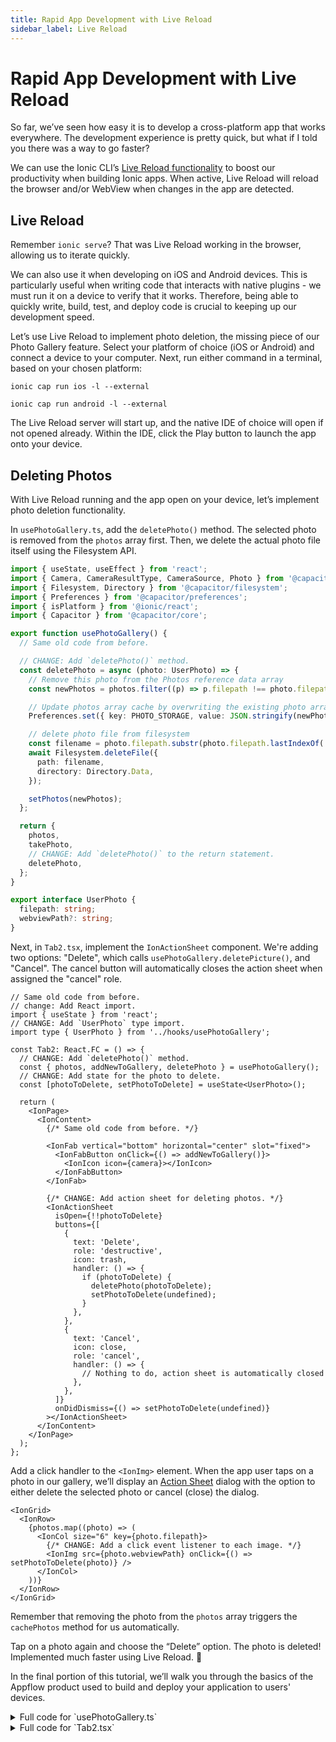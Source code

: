 ```yaml
---
title: Rapid App Development with Live Reload
sidebar_label: Live Reload
---
```


<head>
  <title>Rapid App Development with Live Reload with React | Ionic Capacitor Camera</title>
  <meta
    name="description"
    content="Use the Ionic CLI’s Live Reload functionality to boost your productivity when building Ionic apps. Learn how you can utilize rapid app development."
  />
</head>

# Rapid App Development with Live Reload

So far, we’ve seen how easy it is to develop a cross-platform app that works everywhere. The development experience is pretty quick, but what if I told you there was a way to go faster?

We can use the Ionic CLI’s [Live Reload functionality](../../cli/livereload.md) to boost our productivity when building Ionic apps. When active, Live Reload will reload the browser and/or WebView when changes in the app are detected.

## Live Reload

Remember `ionic serve`? That was Live Reload working in the browser, allowing us to iterate quickly.

We can also use it when developing on iOS and Android devices. This is particularly useful when writing code that interacts with native plugins - we must run it on a device to verify that it works. Therefore, being able to quickly write, build, test, and deploy code is crucial to keeping up our development speed.

Let’s use Live Reload to implement photo deletion, the missing piece of our Photo Gallery feature. Select your platform of choice (iOS or Android) and connect a device to your computer. Next, run either command in a terminal, based on your chosen platform:

```shell
ionic cap run ios -l --external

ionic cap run android -l --external
```

The Live Reload server will start up, and the native IDE of choice will open if not opened already. Within the IDE, click the Play button to launch the app onto your device.

## Deleting Photos

With Live Reload running and the app open on your device, let’s implement photo deletion functionality.

In `usePhotoGallery.ts`, add the `deletePhoto()` method. The selected photo is removed from the `photos` array first. Then, we delete the actual photo file itself using the Filesystem API.

```ts
import { useState, useEffect } from 'react';
import { Camera, CameraResultType, CameraSource, Photo } from '@capacitor/camera';
import { Filesystem, Directory } from '@capacitor/filesystem';
import { Preferences } from '@capacitor/preferences';
import { isPlatform } from '@ionic/react';
import { Capacitor } from '@capacitor/core';

export function usePhotoGallery() {
  // Same old code from before.

  // CHANGE: Add `deletePhoto()` method.
  const deletePhoto = async (photo: UserPhoto) => {
    // Remove this photo from the Photos reference data array
    const newPhotos = photos.filter((p) => p.filepath !== photo.filepath);

    // Update photos array cache by overwriting the existing photo array
    Preferences.set({ key: PHOTO_STORAGE, value: JSON.stringify(newPhotos) });

    // delete photo file from filesystem
    const filename = photo.filepath.substr(photo.filepath.lastIndexOf('/') + 1);
    await Filesystem.deleteFile({
      path: filename,
      directory: Directory.Data,
    });

    setPhotos(newPhotos);
  };

  return {
    photos,
    takePhoto,
    // CHANGE: Add `deletePhoto()` to the return statement.
    deletePhoto,
  };
}

export interface UserPhoto {
  filepath: string;
  webviewPath?: string;
}
```

Next, in `Tab2.tsx`, implement the `IonActionSheet` component. We're adding two options: "Delete", which calls `usePhotoGallery.deletePicture()`, and "Cancel". The cancel button will automatically closes the action sheet when assigned the "cancel" role.

```tsx
// Same old code from before.
// change: Add React import.
import { useState } from 'react';
// CHANGE: Add `UserPhoto` type import.
import type { UserPhoto } from '../hooks/usePhotoGallery';

const Tab2: React.FC = () => {
  // CHANGE: Add `deletePhoto()` method.
  const { photos, addNewToGallery, deletePhoto } = usePhotoGallery();
  // CHANGE: Add state for the photo to delete.
  const [photoToDelete, setPhotoToDelete] = useState<UserPhoto>();

  return (
    <IonPage>
      <IonContent>
        {/* Same old code from before. */}

        <IonFab vertical="bottom" horizontal="center" slot="fixed">
          <IonFabButton onClick={() => addNewToGallery()}>
            <IonIcon icon={camera}></IonIcon>
          </IonFabButton>
        </IonFab>

        {/* CHANGE: Add action sheet for deleting photos. */}
        <IonActionSheet
          isOpen={!!photoToDelete}
          buttons={[
            {
              text: 'Delete',
              role: 'destructive',
              icon: trash,
              handler: () => {
                if (photoToDelete) {
                  deletePhoto(photoToDelete);
                  setPhotoToDelete(undefined);
                }
              },
            },
            {
              text: 'Cancel',
              icon: close,
              role: 'cancel',
              handler: () => {
                // Nothing to do, action sheet is automatically closed
              },
            },
          ]}
          onDidDismiss={() => setPhotoToDelete(undefined)}
        ></IonActionSheet>
      </IonContent>
    </IonPage>
  );
};
```

Add a click handler to the `<IonImg>` element. When the app user taps on a photo in our gallery, we’ll display an [Action Sheet](../../api/action-sheet.md) dialog with the option to either delete the selected photo or cancel (close) the dialog.

```tsx
<IonGrid>
  <IonRow>
    {photos.map((photo) => (
      <IonCol size="6" key={photo.filepath}>
        {/* CHANGE: Add a click event listener to each image. */}
        <IonImg src={photo.webviewPath} onClick={() => setPhotoToDelete(photo)} />
      </IonCol>
    ))}
  </IonRow>
</IonGrid>
```

Remember that removing the photo from the `photos` array triggers the `cachePhotos` method for us automatically.

Tap on a photo again and choose the “Delete” option. The photo is deleted! Implemented much faster using Live Reload. 💪

In the final portion of this tutorial, we’ll walk you through the basics of the Appflow product used to build and deploy your application to users' devices.

<details>
  <summary>Full code for `usePhotoGallery.ts`</summary>

```ts
import { useState, useEffect } from 'react';
import { Camera, CameraResultType, CameraSource, Photo } from '@capacitor/camera';
import { Filesystem, Directory } from '@capacitor/filesystem';
import { Preferences } from '@capacitor/preferences';
import { isPlatform } from '@ionic/react';
import { Capacitor } from '@capacitor/core';

export function usePhotoGallery() {
  const [photos, setPhotos] = useState<UserPhoto[]>([]);

  const PHOTO_STORAGE = 'photos';

  useEffect(() => {
    const loadSaved = async () => {
      const { value: photoList } = await Preferences.get({ key: PHOTO_STORAGE });
      const photosInPreferences = (photoList ? JSON.parse(photoList) : []) as UserPhoto[];

      // If running on the web...
      if (!isPlatform('hybrid')) {
        for (const photo of photosInPreferences) {
          const file = await Filesystem.readFile({
            path: photo.filepath,
            directory: Directory.Data,
          });
          photo.webviewPath = `data:image/jpeg;base64,${file.data}`;
        }
      }

      setPhotos(photosInPreferences);
    };

    loadSaved();
  }, []);

  const addNewToGallery = async () => {
    // Take a photo
    const capturedPhoto = await Camera.getPhoto({
      resultType: CameraResultType.Uri,
      source: CameraSource.Camera,
      quality: 100,
    });

    const fileName = Date.now() + '.jpeg';
    // Save the picture and add it to photo collection
    const savedImageFile = await savePicture(capturedPhoto, fileName);

    const newPhotos = [savedImageFile, ...photos];
    setPhotos(newPhotos);

    Preferences.set({ key: PHOTO_STORAGE, value: JSON.stringify(newPhotos) });
  };

  const savePicture = async (photo: Photo, fileName: string): Promise<UserPhoto> => {
    let base64Data: string | Blob;
    // "hybrid" will detect mobile - iOS or Android
    if (isPlatform('hybrid')) {
      const file = await Filesystem.readFile({
        path: photo.path!,
      });
      base64Data = file.data;
    } else {
      // Fetch the photo, read as a blob, then convert to base64 format
      const response = await fetch(photo.webPath!);
      const blob = await response.blob();
      base64Data = (await convertBlobToBase64(blob)) as string;
    }

    const savedFile = await Filesystem.writeFile({
      path: fileName,
      data: base64Data,
      directory: Directory.Data,
    });

    if (isPlatform('hybrid')) {
      // Display the new image by rewriting the 'file://' path to HTTP
      return {
        filepath: savedFile.uri,
        webviewPath: Capacitor.convertFileSrc(savedFile.uri),
      };
    } else {
      // Use webPath to display the new image instead of base64 since it's
      // already loaded into memory
      return {
        filepath: fileName,
        webviewPath: photo.webPath,
      };
    }
  };

  const convertBlobToBase64 = (blob: Blob) => {
    return new Promise((resolve, reject) => {
      const reader = new FileReader();
      reader.onerror = reject;
      reader.onload = () => {
        resolve(reader.result);
      };
      reader.readAsDataURL(blob);
    });
  };

  // CHANGE: Add `deletePhoto()` method.
  const deletePhoto = async (photo: UserPhoto) => {
    // Remove this photo from the Photos reference data array
    const newPhotos = photos.filter((p) => p.filepath !== photo.filepath);

    // Update photos array cache by overwriting the existing photo array
    Preferences.set({ key: PHOTO_STORAGE, value: JSON.stringify(newPhotos) });

    // delete photo file from filesystem
    const filename = photo.filepath.substr(photo.filepath.lastIndexOf('/') + 1);
    await Filesystem.deleteFile({
      path: filename,
      directory: Directory.Data,
    });

    setPhotos(newPhotos);
  };

  return {
    addNewToGallery,
    photos,
    // CHANGE: Add `deletePhoto()` to the return statement.
    deletePhoto,
  };
}

export interface UserPhoto {
  filepath: string;
  webviewPath?: string;
}
```

</details>

<details>
  <summary>Full code for `Tab2.tsx`</summary>

```tsx
import { camera, trash, close } from 'ionicons/icons';
import {
  IonContent,
  IonHeader,
  IonPage,
  IonTitle,
  IonToolbar,
  IonFab,
  IonFabButton,
  IonIcon,
  IonGrid,
  IonRow,
  IonCol,
  IonImg,
  IonActionSheet,
} from '@ionic/react';
import { useState } from 'react';
import type { UserPhoto } from '../hooks/usePhotoGallery';
import { usePhotoGallery } from '../hooks/usePhotoGallery';
import './Tab2.css';

const Tab2: React.FC = () => {
  const { photos, addNewToGallery, deletePhoto } = usePhotoGallery();
  const [photoToDelete, setPhotoToDelete] = useState<UserPhoto>();

  return (
    <IonPage>
      <IonHeader>
        <IonToolbar>
          <IonTitle>Photo Gallery</IonTitle>
        </IonToolbar>
      </IonHeader>
      <IonContent fullscreen>
        <IonHeader collapse="condense">
          <IonToolbar>
            <IonTitle size="large">Photo Gallery</IonTitle>
          </IonToolbar>
        </IonHeader>

        <IonGrid>
          <IonRow>
            {photos.map((photo) => (
              <IonCol size="6" key={photo.filepath}>
                {/* CHANGE: Add a click event listener to each image. */}
                <IonImg src={photo.webviewPath} onClick={() => setPhotoToDelete(photo)} />
              </IonCol>
            ))}
          </IonRow>
        </IonGrid>

        <IonFab vertical="bottom" horizontal="center" slot="fixed">
          <IonFabButton onClick={() => addNewToGallery()}>
            <IonIcon icon={camera}></IonIcon>
          </IonFabButton>
        </IonFab>

        <IonActionSheet
          isOpen={!!photoToDelete}
          buttons={[
            {
              text: 'Delete',
              role: 'destructive',
              icon: trash,
              handler: () => {
                if (photoToDelete) {
                  deletePhoto(photoToDelete);
                  setPhotoToDelete(undefined);
                }
              },
            },
            {
              text: 'Cancel',
              icon: close,
              role: 'cancel',
              handler: () => {
                // Nothing to do, action sheet is automatically closed
              },
            },
          ]}
          onDidDismiss={() => setPhotoToDelete(undefined)}
        ></IonActionSheet>
      </IonContent>
    </IonPage>
  );
};

export default Tab2;
```

</details>
